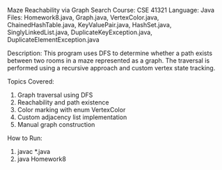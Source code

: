 Maze Reachability via Graph Search
Course: CSE 41321
Language: Java
Files:
Homework8.java, Graph.java, VertexColor.java, ChainedHashTable.java,
KeyValuePair.java, HashSet.java, SinglyLinkedList.java,
DuplicateKeyException.java, DuplicateElementException.java

Description:
This program uses DFS to determine whether a path exists between two rooms in a maze represented as a graph. The traversal is performed using a recursive approach and custom vertex state tracking.

Topics Covered:
1. Graph traversal using DFS
2. Reachability and path existence
3. Color marking with enum VertexColor
4. Custom adjacency list implementation
5. Manual graph construction

How to Run:
1. javac *.java  
2. java Homework8

